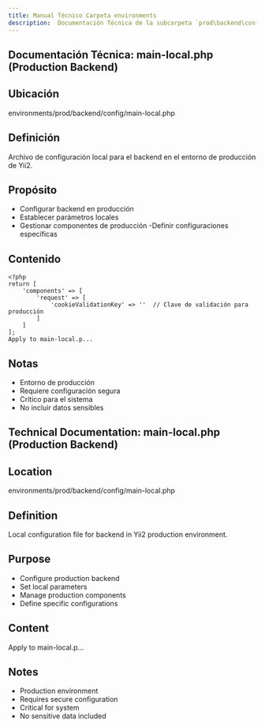 ```yaml
---
title: Manual Técnico Carpeta environments
description:  Documentación Técnica de la subcarpeta `prod\backend\config`
---
```


## Documentación Técnica: main-local.php (Production Backend)

## Ubicación
environments/prod/backend/config/main-local.php

## Definición
Archivo de configuración local para el backend en el entorno de producción de Yii2.

## Propósito
- Configurar backend en producción
- Establecer parámetros locales
- Gestionar componentes de producción
-Definir configuraciones específicas

## Contenido
```
<?php
return [
    'components' => [
        'request' => [
            'cookieValidationKey' => ''  // Clave de validación para producción
        ]
    ]
];
Apply to main-local.p...
```

## Notas
- Entorno de producción
- Requiere configuración segura
- Crítico para el sistema
- No incluir datos sensibles

## Technical Documentation: main-local.php (Production Backend)

## Location
environments/prod/backend/config/main-local.php

## Definition
Local configuration file for backend in Yii2 production environment.

## Purpose
- Configure production backend
- Set local parameters
- Manage production components
- Define specific configurations

## Content
Apply to main-local.p...

## Notes
- Production environment
- Requires secure configuration
- Critical for system
- No sensitive data included


